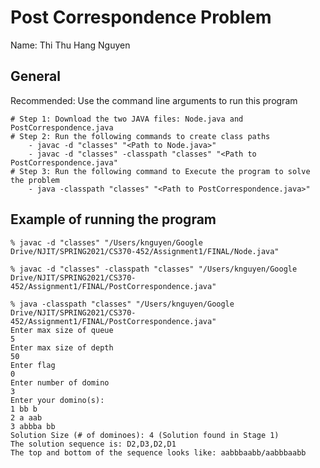# Post Correspondence Problem
Name: Thi Thu Hang Nguyen

## General
Recommended: Use the command line arguments to run this program </br>
	
	# Step 1: Download the two JAVA files: Node.java and PostCorrespondence.java
	# Step 2: Run the following commands to create class paths
		- javac -d "classes" "<Path to Node.java>"
		- javac -d "classes" -classpath "classes" "<Path to PostCorrespondence.java"
	# Step 3: Run the following command to Execute the program to solve the problem
		- java -classpath "classes" "<Path to PostCorrespondence.java>"

## Example of running the program
```
% javac -d "classes" "/Users/knguyen/Google Drive/NJIT/SPRING2021/CS370-452/Assignment1/FINAL/Node.java" 

% javac -d "classes" -classpath "classes" "/Users/knguyen/Google Drive/NJIT/SPRING2021/CS370-452/Assignment1/FINAL/PostCorrespondence.java" 

% java -classpath "classes" "/Users/knguyen/Google Drive/NJIT/SPRING2021/CS370-452/Assignment1/FINAL/PostCorrespondence.java" 
Enter max size of queue 
5 
Enter max size of depth 
50
Enter flag
0 
Enter number of domino 
3 
Enter your domino(s): 
1 bb b 
2 a aab
3 abbba bb 
Solution Size (# of dominoes): 4 (Solution found in Stage 1) 
The solution sequence is: D2,D3,D2,D1 
The top and bottom of the sequence looks like: aabbbaabb/aabbbaabb 
```
